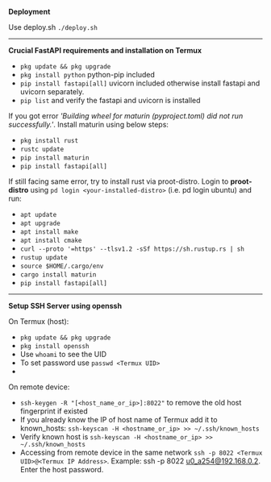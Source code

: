 __Deployment__

Use deploy.sh ``./deploy.sh``

----

__Crucial FastAPI requirements and installation on Termux__

- ``pkg update && pkg upgrade``
- ``pkg install python`` python-pip included
- ``pip install fastapi[all]`` uvicorn included otherwise install fastapi and uvicorn separately.
- ``pip list`` and verify the fastapi and uvicorn is installed

If you got error *'Building wheel for maturin (pyproject.toml) did not run successfully.'*. Install maturin using below steps:
- ``pkg install rust``
- ``rustc update``
- ``pip install maturin``
- ``pip install fastapi[all]``

If still facing same error, try to install rust via proot-distro. Login to __proot-distro__ using ``pd login <your-installed-distro>`` (i.e. pd login ubuntu) and run: 
- ``apt update``
- ``apt upgrade``
- ``apt install make``
- ``apt install cmake``
- ``curl --proto '=https' --tlsv1.2 -sSf https://sh.rustup.rs | sh``
- ``rustup update``
- ``source $HOME/.cargo/env``
- ``cargo install maturin``
- ``pip install fastapi[all]``

____

__Setup SSH Server using openssh__

On Termux (host):
- ``pkg update && pkg upgrade``
- ``pkg install openssh``
- Use ``whoami`` to see the UID
- To set password use ``passwd <Termux UID>``
- 

On remote device:
- ``ssh-keygen -R "[<host_name_or_ip>]:8022"`` to remove the old host fingerprint if existed
- If you already know the IP of host name of Termux add it to known_hosts: ``ssh-keyscan -H <hostname_or_ip> >> ~/.ssh/known_hosts``
- Verify known host is  ``ssh-keyscan -H <hostname_or_ip> >> ~/.ssh/known_hosts``
- Accessing from remote device in the same network ``ssh -p 8022 <Termux UID>@<Termux IP Address>``.
Example: ssh -p 8022 u0_a254@192.168.0.2. Enter the host password.
  
